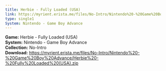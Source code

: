 ```yaml
---
title: Herbie - Fully Loaded (USA)
link: https://myrient.erista.me/files/No-Intro/Nintendo%20-%20Game%20Boy%20Advance/Herbie%20-%20Fully%20Loaded%20(USA).zip
type: single1
System: Nintendo - Game Boy Advance
---
```

<b>Game:</b> Herbie - Fully Loaded (USA)<br>
<b>System:</b> Nintendo - Game Boy Advance<br>
<b>Collection:</b> No-Intro<br>
<b>Download:</b> https://myrient.erista.me/files/No-Intro/Nintendo%20-%20Game%20Boy%20Advance/Herbie%20-%20Fully%20Loaded%20(USA).zip